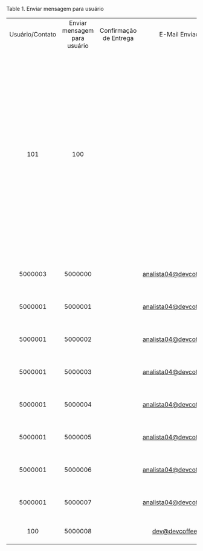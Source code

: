 <div id="d86672e1" class="table">

<div class="table-title">

Table 1. Enviar mensagem para
usuário

</div>

<div class="table-contents">

|                 |                              |                        |                             |            |                                                                                                                                                                                                                                                                                                                                                          |                                                |                      |    |                                                          |                           |                                                   |                           |
| :-------------: | :--------------------------: | :--------------------: | :-------------------------: | :--------: | :------------------------------------------------------------------------------------------------------------------------------------------------------------------------------------------------------------------------------------------------------------------------------------------------------------------------------------------------------: | :--------------------------------------------: | :------------------: | :-: | :------------------------------------------------------: | :-----------------------: | :-----------------------------------------------: | :-----------------------: |
| Usuário/Contato | Enviar mensagem para usuário | Confirmação de Entrega |      E-Mail Enviado de      | Despachado |                                                                                                                                                                 Texto de Correspondência                                                                                                                                                                 |                 ID da Mensagem                 |         Bcc          | Cc |                           Para                           | Modelo de Correspondência |                      Assunto                      | Enviar Mensagem por email |
|       101       |             100              |                        |                             |     N      | Updated By: SuperUser Date last action: 2005-05-17 22:03:48.0 Request Type: Request for Quotation -\> Service Request ---------.----------.----------.----------.----------.---------- Could you please trim the trees for me? ---------.----------.----------.----------.----------.---------- Request: 10000002 \[Req\#100\#ID\] Sent by iDempiereMail |                  Invalid Data                  |                      |    |                                                          |                           |             Request Updated: 10000002             |                           |
|     5000003     |           5000000            |                        | analista04@devcoffee.com.br |            |                                                                                                                                                                                                                                                                                                                                                          | \< 1217439213.14.1515065539095@smtplw.com.br\> | dev@devcoffee.com.br |    |               analista04@devcoffee.com.br                |                           | Order\_Header \*\* 1000000 \*\* - Copiar Registro |                           |
|     5000001     |           5000001            |                        | analista04@devcoffee.com.br |            |                                                                                                                                                                                                                                                                                                                                                          | \< 680005438.19.1515065676484@smtplw.com.br\>  | dev@devcoffee.com.br |    |               analista04@devcoffee.com.br                |                           | Order\_Header \*\* 1000000 \*\* - Copiar Registro |                           |
|     5000001     |           5000002            |                        | analista04@devcoffee.com.br |            |                                                                                                                                                                                                                                                                                                                                                          | \< 1875078473.24.1515065908719@smtplw.com.br\> | dev@devcoffee.com.br |    |               jonatas-roberto@hotmail.com                |                           | Order\_Header \*\* 1000000 \*\* - Copiar Registro |                           |
|     5000001     |           5000003            |                        | analista04@devcoffee.com.br |            |                                                                                                                                                                                                                                                                                                                                                          | \< 1322684493.29.1515066091303@smtplw.com.br\> | dev@devcoffee.com.br |    |               jonatas-roberto@hotmail.com                |                           | Order\_Header \*\* 1000000 \*\* - Copiar Registro |                           |
|     5000001     |           5000004            |                        | analista04@devcoffee.com.br |            |                                                                                                                                                                                                                                                                                                                                                          | \< 1682581828.34.1515066529402@smtplw.com.br\> | dev@devcoffee.com.br |    |               jonatas-roberto@hotmail.com                |                           | Order\_Header \*\* 1000000 \*\* - Copiar Registro |                           |
|     5000001     |           5000005            |                        | analista04@devcoffee.com.br |            |                                                                                                                                                                                                                                                                                                                                                          | \< 1826281677.39.1515066655799@smtplw.com.br\> | dev@devcoffee.com.br |    |               jonatas-roberto@hotmail.com                |                           | Order\_Header \*\* 1000000 \*\* - Copiar Registro |                           |
|     5000001     |           5000006            |                        | analista04@devcoffee.com.br |            |                                                                                                                                                                                                                                                                                                                                                          | \< 1484496748.44.1515068575702@smtplw.com.br\> | dev@devcoffee.com.br |    | jonatas-roberto@hotmail.com, jonatas-roberto@hotmail.com |                           | Order\_Header \*\* 1000000 \*\* - Copiar Registro |                           |
|     5000001     |           5000007            |                        | analista04@devcoffee.com.br |            |                                                                                                                                                                                                                                                                                                                                                          | \< 1693309775.49.1515069605478@smtplw.com.br\> |                      |    |               jonatas-roberto@hotmail.com                |                           | Order\_Header \*\* 1000000 \*\* - Copiar Registro |                           |
|       100       |           5000008            |                        |    dev@devcoffee.com.br     |     N      |                                                                                                                                                               null 10/01/2018 0.0 1000014                                                                                                                                                                |                  Invalid Data                  |                      |    |                                                          |                           |          Criar Recebimento de Materiais           |                           |

</div>

</div>
